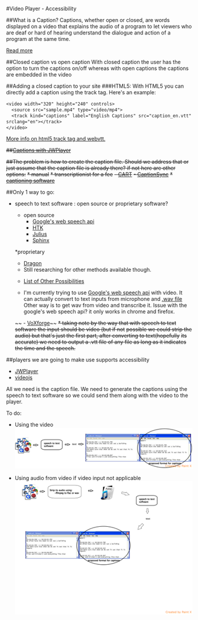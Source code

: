 #Video Player - Accessibility

##What is a Caption?
 Captions, whether open or closed, are words displayed on a video that explains the audio of a program to let viewers who are deaf or hard of hearing understand the dialogue and action of a program at the same time.

[Read more](http://www.ehow.com/about_6706664_closed-captioning-vs_-open-captioning.html#ixzz2qFFF57rI)

##Closed caption vs open caption
 With closed caption the user has the option to turn the captions on/off whereas with open captions the captions are embedded in the video

##Adding a closed caption to your site
###HTML5:
  With HTML5 you can directly add a caption using the track tag.  Here's an example:

    <video width="320" height="240" controls>
      <source src="sample.mp4" type="video/mp4">
      <track kind="captions" label="English Captions" src="caption_en.vtt" srclang="en"></track>
    </video>
[
More info on html5 track tag and webvtt.](http://www.html5rocks.com/en/tutorials/track/basics/)


~~##[Captions with JWPlayer](http://www.longtailvideo.com/support/jw-player/28845/adding-video-captions/)~~


~~##The problem is how to create the caption file. Should we address that or just assume that the caption file is already there? if not here are other options:~~
~~* manual~~
~~* transcriptionist for a fee~~
	~~- [CART](http://www.closed-captioning.com/general-content/captioning-services)~~
	~~- [CaptionSync](http://www.automaticsync.com/captionsync/)~~
~~* [captioning software](http://www.synchrimedia.com)~~

##Only 1 way to go:

* speech to text software : open source or proprietary software?

  * open source
    - [Google's web speech api](http://commondatastorage.googleapis.com/io-2013/presentations/4057%20Web%20Speech%20API%20creates%20Interactive%20Experiences%20-%20Google%20I-O%202013%20Codelab.pdf)
    - [HTK](http://htk.eng.cam.ac.uk)
    - [Julius](http://julius.sourceforge.jp/en_index.php?q=index-en.html#documentation)
    - [Sphinx](http://cmusphinx.sourceforge.net)

  *proprietary
   - [Dragon](http://www.nuance.com/dragon/index.htm)

  * Still researching for other methods available though.
   - [List of Other Possibilities](http://www.ehow.com/facts_7614252_videototext-transcription-software.html)


    - I'm currently trying to use [Google's web speech api](http://commondatastorage.googleapis.com/io-2013/presentations/4057%20Web%20Speech%20API%20creates%20Interactive%20Experiences%20-%20Google%20I-O%202013%20Codelab.pdf) with video. It can actually convert to text inputs from microphone and [.wav file](https://www.youtube.com/watch?v=6Qcy2RTMnwo)
     Other way is to get wav from video and transcribe it. Issue with the google's web speech api? it only works in chrome and firefox.

   ~~ - [VoXforge](http://www.voxforge.org/home/downloads)~~
    ~~* taking note by the way that with speech to text software the input should be video (but if not~~ ~~possible we could strip the audio) but that's just the first part, after converting to text(hopefully~~ ~~its accurate) we need to output a .vtt file of any file as long as it indicates the time and the speech.~~



##players we are going to make use supports accessibility
  * [JWPlayer](http://www.longtailvideo.com/support/jw-player/28845/adding-video-captions)
  * [videojs](https://github.com/videojs/video.js/blob/master/docs/guides/tracks.md)

  All we need is the caption file. We need to generate the captions using the speech to text software so we could send them along with the video to the player.

  To do:

  * Using the video
  ![proposed plan 1](proposed1.png)

  * Using audio from video if video input not applicable
  ![propsed plan 2](proposed2.png)




